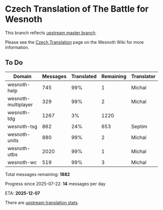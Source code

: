 # Czech Translation of The Battle for Wesnoth

This branch reflects [upstream master branch](https://github.com/wesnoth/wesnoth/tree/master).

Please see the [Czech Translation](https://wiki.wesnoth.org/CzechTranslation) page on the Wesnoth Wiki for more information.

## To Do

Domain | Messages | Translated | Remaining | Translator
------ | -------- | ---------- | --------- | ----------
wesnoth-help | 745 | 99% | 1 | Michal
wesnoth-multiplayer | 329 | 99% | 2 | Michal
wesnoth-tdg | 1267 | 3% | 1220 |
wesnoth-tsg | 862 | 24% | 653 | Septim
wesnoth-units | 880 | 99% | 2 | Michal
wesnoth-utbs | 2020 | 99% | 1 | Michal
wesnoth-wc | 519 | 99% | 3 | Michal

Total messages remaining: **1882**

Progress since 2025-07-22: **14** messages per day

ETA: **2025-12-07**

There are [upstream translation stats](https://www.wesnoth.org/gettext/?view=langs&version=master&lang=cs).

